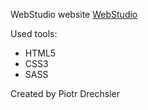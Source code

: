 WebStudio website
[WebStudio](https://piotrdrechsler.github.io/goit-markup-hw-08/)

Used tools:
  - HTML5
  - CSS3
  - SASS

Created by Piotr Drechsler
